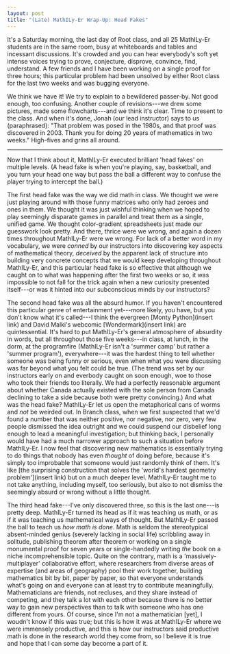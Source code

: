 ```yaml
---
layout: post
title: "(Late) MathILy-Er Wrap-Up: Head Fakes"
---
```


It's a Saturday morning, the last day of Root class, and all 25 MathILy-Er
students are in the same room, busy at whiteboards and tables and incessant
discussions. It's crowded and you can hear everybody's soft yet intense voices
trying to prove, conjecture, disprove, convince, find, understand. A few friends
and I have been working on a single proof for three hours; this particular
problem had been unsolved by either Root class for the last two weeks and was
bugging everyone.

We think we have it! We try to explain to a bewildered passer-by. Not good
enough, too confusing. Another couple of revisions---we drew some pictures, made
some flowcharts---and we think it's clear. Time to present to the class. And
when it's done, Jonah (our lead instructor) says to us (paraphrased): "That
problem was posed in the 1980s, and that proof was discovered in 2003. Thank you
for doing 20 years of mathematics in two weeks." High-fives and grins all
around.

---

Now that I think about it, MathILy-Er executed brilliant 'head fakes' on
multiple levels. (A head fake is when you're playing, say, basketball, and you
turn your head one way but pass the ball a different way to confuse the player
trying to intercept the ball.)

The first head fake was the way we did math in class. We thought we were just
playing around with those funny matrices who only had zeroes and ones in them.
We thought it was just wishful thinking when we hoped to play seemingly
disparate games in parallel and treat them as a single, unified game. We thought
color-gradient spreadsheets just made our guesswork look pretty. And there,
thrice were we wrong, and again a dozen times throughout MathILy-Er were we
wrong. For lack of a better word in my vocabulary, we were *conned* by our
instructors into discovering key aspects of mathematical theory, *deceived* by
the apparent lack of structure into building very concrete concepts that we
would keep developing throughout MathILy-Er, and this particular head fake is so
effective that although we caught on to what was happening after the first two
weeks or so, it was impossible to not fall for the trick again when a new
curiosity presented itself---or was it hinted into our subconscious minds by our
instructors?

The second head fake was all the absurd humor. If you haven't encountered this
particular genre of entertainment yet---more likely, you have, but you don't
know what it's called---I think the evergreen [Monty Python](insert link) and
David Malki's webcomic [Wondermark](insert link) are quintessential. It's hard
to put MathILy-Er's general atmosphere of absurdity in words, but all throughout
those five weeks---in class, at lunch, in the dorm, at the programfire
(MathILy-Er isn't a 'summer camp' but rather a 'summer program'),
everywhere---it was the hardest thing to tell whether someone was being funny or
serious, even when what you were discussing was far beyond what you felt could
be true. (The trend was set by our instructors early on and everbody caught on
soon enough, woe to those who took their friends too literally. We had a
perfectly reasonable argument about whether Canada actually existed with the
sole person from Canada declining to take a side because both were pretty
convincing.) And what was the head fake?  MathILy-Er let us open the
metaphorical cans of worms and *not* be weirded out. In Branch class, when we
first suspected that we'd found a number that was neither positive, nor
negative, nor zero, very few people dismissed the idea outright and we could
suspend our disbelief long enough to lead a meaningful investigation; but
thinking back, I personally would have had a much narrower approach to such a
situation before MathILy-Er. I now feel that discovering new mathematics is
essentially trying to do things that nobody has even *thought* of doing before,
because it's simply too improbable that someone would just randomly think of
them. It's like [the surprising construction that solves the 'world's hardest
geometry problem'](insert link) but on a much deeper level. MathILy-Er taught
me to not take anything, including myself, too seriously, but also to not
dismiss the seemingly absurd or wrong without a little thought.

The third head fake---I've only discovered three, so this is the last one---is
pretty deep. MathILy-Er turned its head as if it was teaching us math, or as if
it was teaching us mathematical ways of thought. But MathILy-Er passed the ball
to teach us *how math is done*. Math is seldom the stereotypical absent-minded
genius (severely lacking in social life) scribbling away in solitude, publishing
theorem after theorem or working on a single monumental proof for seven years or
single-handedly writing *the* book on a niche incomprehensible topic. Quite on
the contrary, math is a 'massively-multiplayer' collaborative effort, where
researchers from diverse areas of expertise (and areas of geography) pool their
work together, building mathematics bit by bit, paper by paper, so that everyone
understands what's going on and everyone can at least try to contribute
meaningfully. Mathematicians are friends, not recluses, and they share instead
of competing, and they talk a lot with each other because there is no better way
to gain new perspectives than to talk with someone who has one different from
yours. Of course, since I'm not a mathematician [yet], I woudn't know if this
was true; but this is how it was at MathILy-Er where we were immensely
productive, and this is how our instructors said productive math is done in the
research world they come from, so I believe it is true and hope that I can some
day become a part of it.
